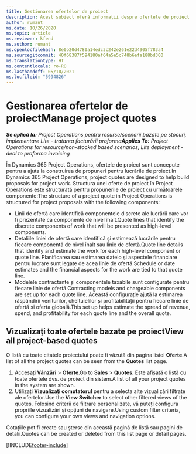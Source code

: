 ```yaml
---
title: Gestionarea ofertelor de proiect
description: Acest subiect oferă informații despre ofertele de proiect.
author: rumant
ms.date: 10/26/2020
ms.topic: article
ms.reviewer: kfend
ms.author: rumant
ms.openlocfilehash: 8e0b20d4780a14edc3c242e261e22d4905f783a4
ms.sourcegitcommit: 40f68387f594180af64a5e5c748b6efa188bd300
ms.translationtype: HT
ms.contentlocale: ro-RO
ms.lasthandoff: 05/10/2021
ms.locfileid: "5994826"
---
```

# <a name="manage-project-quotes"></a><span data-ttu-id="8d762-103">Gestionarea ofertelor de proiect</span><span class="sxs-lookup"><span data-stu-id="8d762-103">Manage project quotes</span></span>

<span data-ttu-id="8d762-104">_**Se aplică la:** Project Operations pentru resurse/scenarii bazate pe stocuri, implementare Lite - tratarea facturării proforma_</span><span class="sxs-lookup"><span data-stu-id="8d762-104">_**Applies To:** Project Operations for resource/non-stocked based scenarios, Lite deployment - deal to proforma invoicing_</span></span>

<span data-ttu-id="8d762-105">În Dynamics 365 Project Operations, ofertele de proiect sunt concepute pentru a ajuta la construirea de propuneri pentru lucrările de proiect.</span><span class="sxs-lookup"><span data-stu-id="8d762-105">In Dynamics 365 Project Operations, project quotes are designed to help build proposals for project work.</span></span> <span data-ttu-id="8d762-106">Structura unei oferte de proiect în Project Operations este structurată pentru propunerile de proiect cu următoarele componente:</span><span class="sxs-lookup"><span data-stu-id="8d762-106">The structure of a project quote in Project Operations is structured for project proposals with the following components:</span></span>

  - <span data-ttu-id="8d762-107">Linii de ofertă care identifică componentele discrete ale lucrării care vor fi prezentate ca componente de nivel înalt.</span><span class="sxs-lookup"><span data-stu-id="8d762-107">Quote lines that identify the discrete components of work that will be presented as high-level components.</span></span>
  - <span data-ttu-id="8d762-108">Detaliile liniei de ofertă care identifică și estimează lucrările pentru fiecare componentă de nivel înalt sau linie de ofertă.</span><span class="sxs-lookup"><span data-stu-id="8d762-108">Quote line details that identify and estimate the work for each high-level component or quote line.</span></span> <span data-ttu-id="8d762-109">Planificarea sau estimarea datelo și aspectele financiare pentru lucrare sunt legate de acea linie de ofertă.</span><span class="sxs-lookup"><span data-stu-id="8d762-109">Schedule or date estimates and the financial aspects for the work are tied to that quote line.</span></span>
  - <span data-ttu-id="8d762-110">Modelele contractante și componentele taxabile sunt configurate pentru fiecare linie de ofertă.</span><span class="sxs-lookup"><span data-stu-id="8d762-110">Contracting models and chargeable components are set up for each quote line.</span></span> <span data-ttu-id="8d762-111">Această configurație ajută la estimarea răspândirii veniturilor, cheltuielilor și profitabilității pentru fiecare linie de ofertă și oferta globală.</span><span class="sxs-lookup"><span data-stu-id="8d762-111">This set up helps estimate the spread of revenue, spend, and profitability for each quote line and the overall quote.</span></span>

## <a name="view-all-project-based-quotes"></a><span data-ttu-id="8d762-112">Vizualizați toate ofertele bazate pe proiect</span><span class="sxs-lookup"><span data-stu-id="8d762-112">View all project-based quotes</span></span>

<span data-ttu-id="8d762-113">O listă cu toate citatele proiectului poate fi văzută din pagina listei **Oferte**.</span><span class="sxs-lookup"><span data-stu-id="8d762-113">A list of all the project quotes can be seen from the **Quotes** list page.</span></span> 

1. <span data-ttu-id="8d762-114">Accesați **Vânzări** > **Oferte**.</span><span class="sxs-lookup"><span data-stu-id="8d762-114">Go to **Sales** > **Quotes**.</span></span> <span data-ttu-id="8d762-115">Este afișată o listă cu toate ofertele dvs. de proiect din sistem.</span><span class="sxs-lookup"><span data-stu-id="8d762-115">A list of all your project quotes in the system are shown.</span></span> 
2. <span data-ttu-id="8d762-116">Utilizați **Vizualizați comutatorul** pentru a selecta alte vizualizări filtrate ale ofertelor.</span><span class="sxs-lookup"><span data-stu-id="8d762-116">Use the **View Switcher** to select other filtered views of the quotes.</span></span> <span data-ttu-id="8d762-117">Folosind criterii de filtrare personalizate, vă puteți configura propriile vizualizări și opțiuni de navigare.</span><span class="sxs-lookup"><span data-stu-id="8d762-117">Using custom filter criteria, you can configure your own views and navigation options.</span></span>

<span data-ttu-id="8d762-118">Cotațiile pot fi create sau șterse din această pagină de listă sau pagini de detalii.</span><span class="sxs-lookup"><span data-stu-id="8d762-118">Quotes can be created or deleted from this list page or detail pages.</span></span>


[!INCLUDE[footer-include](../../includes/footer-banner.md)]
